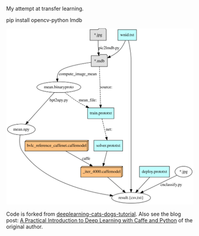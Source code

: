 My attempt at transfer learning.

pip install opencv-python lmdb

![files needed in the process of caffe transfer learning](tlprocess.svg)

Code is forked from [deeplearning-cats-dogs-tutorial](https://github.com/adilmoujahid/deeplearning-cats-dogs-tutorial).
Also see the blog post: [A Practical Introduction to Deep Learning with Caffe and Python](http://adilmoujahid.com/posts/2016/06/introduction-deep-learning-python-caffe/)
of the original author.
